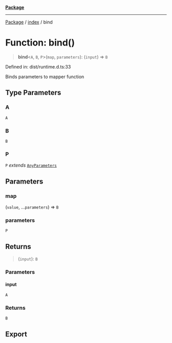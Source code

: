 [**Package**](../../README.md)

***

[Package](../../modules.md) / [index](../README.md) / bind

# Function: bind()

> **bind**\<`A`, `B`, `P`\>(`map`, `parameters`): (`input`) => `B`

Defined in: dist/runtime.d.ts:33

Binds parameters to mapper function

## Type Parameters

### A

`A`

### B

`B`

### P

`P` *extends* [`AnyParameters`](../../types/type-aliases/AnyParameters.md)

## Parameters

### map

(`value`, ...`parameters`) => `B`

### parameters

`P`

## Returns

> (`input`): `B`

### Parameters

#### input

`A`

### Returns

`B`

## Export
